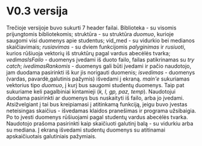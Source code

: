 # V0.3 versija
Trečioje versijoje buvo sukurti 7 header failai. Biblioteka - su visomis prijungtomis bibliotekomis; struktūra - su struktūra *duomuo*, kurioje saugomi visi duomenys apie studentus; vid_med - su vidurkio bei medianos skaičiavimais; *rusiavimas* - su dviem funkcijomis *palyginimas* ir *rusiuoti*, kurios rūšiuoja vektorių iš struktūrų pagal vardus abecėlės tvarka; *vedimasIsFailo* - duomenys įvedami iš duoto failo, failas patikrinamas su *try catch*; *ivedimasRankomis* - duomenys gali būti įvedami ir pačio naudotojo, jam duodama pasirinkti iš kur jis norigauti duomenis; *isvedimas* - duomenys (vardas, pavardė,galutinis pažymis) išvedami į ekraną.
*main'e* sukuriamas vektorius tipo *duomuo*, į kurį bus saugomi studentų duomenys. Taip pat sukuriame keli pagalbiniai kintamieji (*k, l, gp, paz, temp*). Naudotojui duodama pasirinkti ar duomenys bus nuskaityti iš failo, arba jo įvedami. Atsižvelgiant į tai bus kreipiamasi į atitinkamą funkciją, jeigu buvo įvestas neteisingas skaičius - išvedamas klaidos pranešimas ir programa užsibaigia. Po to įvesti duomenys rūšiuojami pagal studentų vardus abecėlės tvarka. Naudotojo prašoma pasirinkti kaip skaičiuoti galutinį balą - su vidurkiu arba su mediana. Į ekraną išvedami studentų duomenys su atitinamai apskaičiuotais galutiniais pažymiais. 

